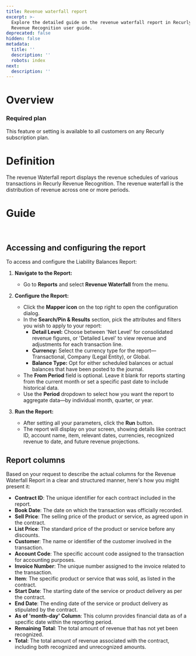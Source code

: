 ```yaml
---
title: Revenue waterfall report
excerpt: >-
  Explore the detailed guide on the revenue waterfall report in Recurly's
  Revenue Recognition user guide.
deprecated: false
hidden: false
metadata:
  title: ''
  description: ''
  robots: index
next:
  description: ''
---
```

# Overview

### Required plan

This feature or setting is available to all customers on any Recurly subscription plan.

# Definition

The revenue Waterfall report displays the revenue schedules of various transactions in Recurly Revenue Recognition. The revenue waterfall is the distribution of revenue across one or more periods.

# Guide

<Embed url="https://drive.google.com/file/d/1AUOf-PNrquiVtv8zazJ4-0iEdwlCXWUl/preview" href="https://drive.google.com/file/d/1AUOf-PNrquiVtv8zazJ4-0iEdwlCXWUl/preview" typeOfEmbed="iframe" height="450px" width="800%" iframe="true" />

<br />

## Accessing and configuring the report

To access and configure the Liability Balances Report:

1. **Navigate to the Report:**

   * Go to **Reports** and select **Revenue Waterfall** from the menu.

2. **Configure the Report:**

   * Click the **Mapper icon** on the top right to open the configuration dialog.
   * In the **Search/Pin & Results** section, pick the attributes and filters you wish to apply to your report:
     * **Detail Level:** Choose between 'Net Level' for consolidated revenue figures, or 'Detailed Level' to view revenue and adjustments for each transaction line.
     * **Currency:** Select the currency type for the report—Transactional, Company (Legal Entity), or Global.
     * **Balance Type:** Opt for either scheduled balances or actual balances that have been posted to the journal.
   * The **From Period** field is optional. Leave it blank for reports starting from the current month or set a specific past date to include historical data.
   * Use the **Period** dropdown to select how you want the report to aggregate data—by individual month, quarter, or year.

3. **Run the Report:**

   * After setting all your parameters, click the **Run** button.
   * The report will display on your screen, showing details like contract ID, account name, item, relevant dates, currencies, recognized revenue to date, and future revenue projections.

## Report columns

Based on your request to describe the actual columns for the Revenue Waterfall Report in a clear and structured manner, here's how you might present it:

* **Contract ID**: The unique identifier for each contract included in the report.
* **Book Date**: The date on which the transaction was officially recorded.
* **Sell Price**: The selling price of the product or service, as agreed upon in the contract.
* **List Price**: The standard price of the product or service before any discounts.
* **Customer**: The name or identifier of the customer involved in the transaction.
* **Account Code**: The specific account code assigned to the transaction for accounting purposes.
* **Invoice Number**: The unique number assigned to the invoice related to the transaction.
* **Item**: The specific product or service that was sold, as listed in the contract.
* **Start Date**: The starting date of the service or product delivery as per the contract.
* **End Date**: The ending date of the service or product delivery as stipulated by the contract.
* **As of 'month-day' Column**: This column provides financial data as of a specific date within the reporting period.
* **Remaining Total**: The total amount of revenue that has not yet been recognized.
* **Total**: The total amount of revenue associated with the contract, including both recognized and unrecognized amounts.